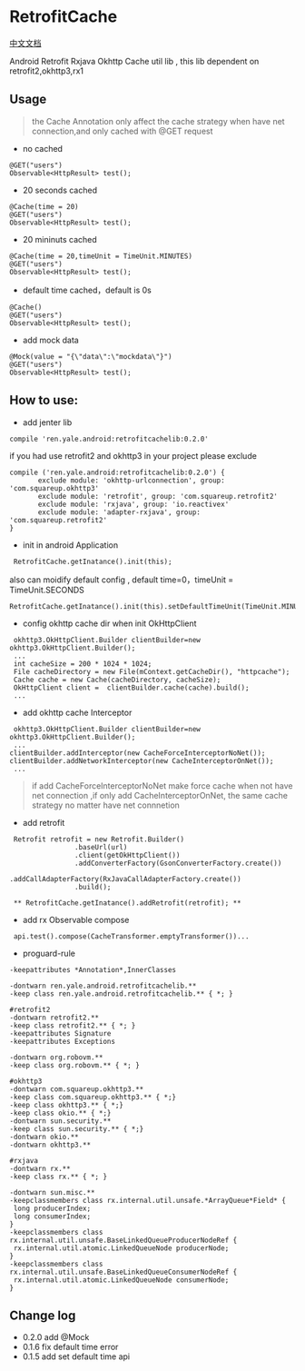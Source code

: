# RetrofitCache

[中文文档](https://github.com/yale8848/RetrofitCache/blob/master/README_CN.MD)

Android Retrofit Rxjava Okhttp Cache util lib , this lib dependent on retrofit2,okhttp3,rx1

## Usage

 > the Cache Annotation only affect the cache strategy when have net connection,and only cached with @GET request

- no cached

```
@GET("users")
Observable<HttpResult> test();
```

- 20 seconds cached

 ```
 @Cache(time = 20)
 @GET("users")
 Observable<HttpResult> test();
 ```

- 20 mininuts cached

 ```
 @Cache(time = 20,timeUnit = TimeUnit.MINUTES)
 @GET("users")
 Observable<HttpResult> test();
 ```

- default time cached，default is 0s

```
@Cache()
@GET("users")
Observable<HttpResult> test();
```

- add mock data

```
@Mock(value = "{\"data\":\"mockdata\"}")
@GET("users")
Observable<HttpResult> test();
```


## How to use:

 - add jenter lib

 ```
 compile 'ren.yale.android:retrofitcachelib:0.2.0'
 ```

 if you had use retrofit2 and okhttp3 in your project please exclude


 ```
 compile ('ren.yale.android:retrofitcachelib:0.2.0') {
        exclude module: 'okhttp-urlconnection', group: 'com.squareup.okhttp3'
        exclude module: 'retrofit', group: 'com.squareup.retrofit2'
        exclude module: 'rxjava', group: 'io.reactivex'
        exclude module: 'adapter-rxjava', group: 'com.squareup.retrofit2'
 }

 ```

 - init in android Application

 ```
  RetrofitCache.getInatance().init(this);
 ```

also can moidify default config , default time=0，timeUnit = TimeUnit.SECONDS

```
RetrofitCache.getInatance().init(this).setDefaultTimeUnit(TimeUnit.MINUTES).setDefaultTime(1);
```

 - config okhttp cache dir when init OkHttpClient

 ```
  okhttp3.OkHttpClient.Builder clientBuilder=new okhttp3.OkHttpClient.Builder();
  ...
  int cacheSize = 200 * 1024 * 1024;
  File cacheDirectory = new File(mContext.getCacheDir(), "httpcache");
  Cache cache = new Cache(cacheDirectory, cacheSize);
  OkHttpClient client =  clientBuilder.cache(cache).build();
  ...

 ```

- add okhttp cache Interceptor

 ```
  okhttp3.OkHttpClient.Builder clientBuilder=new okhttp3.OkHttpClient.Builder();
  ...
 clientBuilder.addInterceptor(new CacheForceInterceptorNoNet());
 clientBuilder.addNetworkInterceptor(new CacheInterceptorOnNet());
  ...

 ```

 > if add CacheForceInterceptorNoNet make force cache when not have net connection ,if only add CacheInterceptorOnNet,
 the same cache strategy no matter have net connnetion

- add retrofit

```
 Retrofit retrofit = new Retrofit.Builder()
                .baseUrl(url)
                .client(getOkHttpClient())
                .addConverterFactory(GsonConverterFactory.create())
                .addCallAdapterFactory(RxJavaCallAdapterFactory.create())
                .build();

 ** RetrofitCache.getInatance().addRetrofit(retrofit); **

```
- add rx Observable compose

```
 api.test().compose(CacheTransformer.emptyTransformer())...

```



- proguard-rule

```
-keepattributes *Annotation*,InnerClasses

-dontwarn ren.yale.android.retrofitcachelib.**
-keep class ren.yale.android.retrofitcachelib.** { *; }

#retrofit2
-dontwarn retrofit2.**
-keep class retrofit2.** { *; }
-keepattributes Signature
-keepattributes Exceptions

-dontwarn org.robovm.**
-keep class org.robovm.** { *; }

#okhttp3
-dontwarn com.squareup.okhttp3.**
-keep class com.squareup.okhttp3.** { *;}
-keep class okhttp3.** { *;}
-keep class okio.** { *;}
-dontwarn sun.security.**
-keep class sun.security.** { *;}
-dontwarn okio.**
-dontwarn okhttp3.**

#rxjava
-dontwarn rx.**
-keep class rx.** { *; }

-dontwarn sun.misc.**
-keepclassmembers class rx.internal.util.unsafe.*ArrayQueue*Field* {
 long producerIndex;
 long consumerIndex;
}
-keepclassmembers class rx.internal.util.unsafe.BaseLinkedQueueProducerNodeRef {
 rx.internal.util.atomic.LinkedQueueNode producerNode;
}
-keepclassmembers class rx.internal.util.unsafe.BaseLinkedQueueConsumerNodeRef {
 rx.internal.util.atomic.LinkedQueueNode consumerNode;
}

```

## Change log
- 0.2.0 add @Mock
- 0.1.6 fix default time error
- 0.1.5 add set default time api